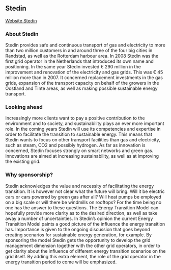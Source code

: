 ## Stedin

[Website Stedin](http://www.stedin.nl)

### About Stedin

Stedin provides safe and continuous transport of gas and electricity to more than two million customers in and around three of the four big cities in Randstad, as well as the Rotterdam harbour area. In 2008 Stedin was the first grid operator in the Netherlands that introduced its own name and positioning. In the same year Stedin invested € 290 million in the improvement and renovation of the electricity and gas grids. This was € 45 million more than in 2007. It concerned replacement investments in the gas grids, expansion of the transport capacity on behalf of the growers in the Oostland and Tinte areas, as well as making possible sustainable energy transport.

### Looking ahead

Increasingly more clients want to pay a positive contribution to the environment and to society, and sustainability plays an ever more important role. In the coming years Stedin will use its competencies and expertise in order to facilitate the transition to sustainable energy. This means that Stedin wants to focus on other transport facilities than gas and electricity, such as steam, CO2 and possibly hydrogen. As far as innovation is concerned, Stedin focuses strongly on smart networks and green gas. Innovations are aimed at increasing sustainability, as well as at improving the existing grid.

### Why sponsorship?

Stedin acknowledges the value and necessity of facilitating the energy transition. It is however not clear what the future will bring. Will it be electric cars or cars powered by green gas after all? Will heat pumps be employed on a big scale or will there be windmills on rooftops? For the time being no one has the answer to these questions. The Energy Transition Model can hopefully provide more clarity as to the desired direction, as well as take away a number of uncertainties. In Stedin’s opinion the current Energy Transition Model paints a good picture of the influence the energy transition has. Importance is given to the ongoing discussion that goes beyond creating scenarios for sustainable energy generation, for example. By sponsoring the model Stedin gets the opportunity to develop the grid management dimension together with the other grid operators, in order to get clarity about the influence of different energy transition scenarios on the grid itself. By adding this extra element, the role of the grid operator in the energy transition period to come will be emphasized.